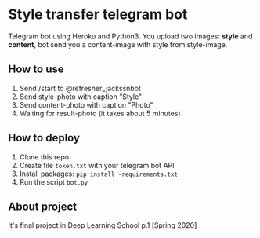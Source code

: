 # Style transfer telegram bot

Telegram bot using Heroku and Python3. You upload two images: **style** 
and **content**, bot send you a content-image with style from style-image.

## How to use

1. Send /start to @refresher_jackssnbot
2. Send style-photo with caption "Style"
3. Send content-photo with caption "Photo"
4. Waiting for result-photo (it takes about 5 minutes)

## How to deploy

1. Clone this repo
2. Create file `token.txt` with your telegram bot API
3. Install packages: `pip install -requirements.txt`
4. Run the script `bot.py`

## About project

It's final project in Deep Learning School p.1 [Spring 2020]
